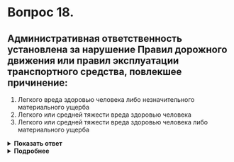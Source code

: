 # Вопрос 18.

## Административная ответственность установлена за нарушение Правил дорожного движения или правил эксплуатации транспортного средства, повлекшее причинение:

1. Легкого вреда здоровью человека либо незначительного материального ущерба
2. Легкого или средней тяжести вреда здоровью человека
3. Легкого или средней тяжести вреда здоровью человека либо материального ущерба

<details>
<summary><b>Показать ответ</b></summary>
Правильный ответ: 2
</details>
<details>
<summary><b>Подробнее</b></summary>
В соответствии со ст. 12.24 КоАП административная ответственность устанавливается за нарушения ПДД или правил эксплуатации ТС, повлекшие причинение легкого или средней тяжести вреда здоровью человека.
«Кодекс РФ об административных правонарушениях».
</details>